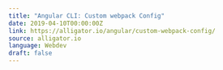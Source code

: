```yaml
---
title: "Angular CLI: Custom webpack Config"
date: 2019-04-10T00:00:00Z
link: https://alligator.io/angular/custom-webpack-config/
source: alligator.io
language: Webdev
draft: false
---
```

